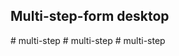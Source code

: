## Multi-step-form desktop
#   m u l t i - s t e p  
 #   m u l t i - s t e p  
 #   m u l t i - s t e p  
 